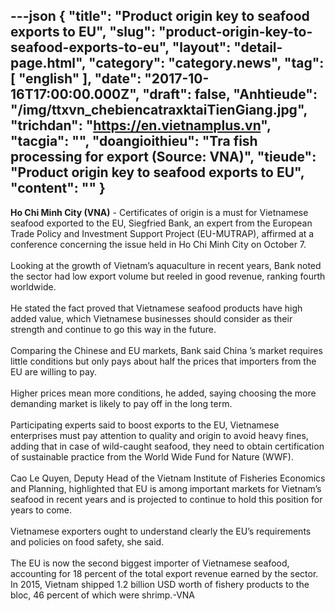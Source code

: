 ---json
{
    "title": "Product origin key to seafood exports to EU",
    "slug": "product-origin-key-to-seafood-exports-to-eu",
    "layout": "detail-page.html",
    "category": "category.news",
    "tag": [
        "english"
    ],
    "date": "2017-10-16T17:00:00.000Z",
    "draft": false,
    "Anhtieude": "/img/ttxvn_chebiencatraxktaiTienGiang.jpg",
    "trichdan": "https://en.vietnamplus.vn",
    "tacgia": "",
    "doangioithieu": "Tra fish processing for export (Source: VNA)",
    "tieude": "Product origin key to seafood exports to EU",
    "__content__": ""
}
---
<p><span style="font-size:14px"><strong>Ho Chi Minh City (VNA)</strong>&nbsp;- Certificates of origin is a must for Vietnamese seafood exported to the EU, Siegfried Bank, an expert from the European Trade Policy and Investment Support Project (EU-MUTRAP), affirmed at a conference concerning the issue held in Ho Chi Minh City on October 7.&nbsp;<br />
<br />
Looking at the growth of Vietnam&rsquo;s aquaculture in recent years, Bank noted the sector had low export volume but reeled in good revenue, ranking fourth worldwide.&nbsp;<br />
<br />
He stated the fact proved that Vietnamese seafood products have high added value, which Vietnamese businesses should consider as their strength and continue to go this way in the future.&nbsp;<br />
<br />
Comparing the Chinese and EU markets, Bank said China &rsquo;s market requires little conditions but only pays about half the prices that importers from the EU are willing to pay.&nbsp;<br />
<br />
Higher prices mean more conditions, he added, saying choosing the more demanding market is likely to pay off in the long term.&nbsp;<br />
<br />
Participating experts said to boost exports to the EU, Vietnamese enterprises must pay attention to quality and origin to avoid heavy fines, adding that in case of wild-caught seafood, they need to obtain certification of sustainable practice from the World Wide Fund for Nature (WWF).&nbsp;<br />
<br />
Cao Le Quyen, Deputy Head of the Vietnam Institute of Fisheries Economics and Planning, highlighted that EU is among important markets for Vietnam&rsquo;s seafood in recent years and is projected to continue to hold this position for years to come.&nbsp;<br />
<br />
Vietnamese exporters ought to understand clearly the EU&rsquo;s requirements and policies on food safety, she said.&nbsp;<br />
<br />
The EU is now the second biggest importer of Vietnamese seafood, accounting for 18 percent of the total export revenue earned by the sector. In 2015, Vietnam shipped 1.2 billion USD worth of fishery products to the bloc, 46 percent of which were shrimp.-VNA</span></p>
